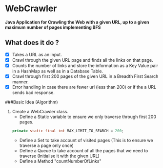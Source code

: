 # WebCrawler
__Java Application for Crawling the Web with a given URL, up to a given maximum number of pages implementing BFS__
## What does it do ?
- [x] Takes a URL as an input.
- [x] Crawl through the given URL page and finds all the links on that page.
- [x] Counts the number of links and store the information as a Key Value pair in a HashMap as well as in a Database Table.
- [x] Crawl through first 200 pages of the given URL in a Breadth First Search manner.
- [x] Error handling in case there are fewer url (less than 200) or if the a URL sends bad response.

###Basic Idea (Algorithm)
1. Create a WebCrawler class.
   * Define a Static variable to ensure we only traverse through first 200 pages.
   ```java
   private static final int MAX_LIMIT_TO_SEARCH = 200;
   ```
   * Define a Set to take account of visited pages (This is to ensure we traverse a page only once)
   * Define a Queue to take account of all the pages that we need to traverse (Initialise it with the given URL)
   * Define a Method "countNumberOfLinks"
   
